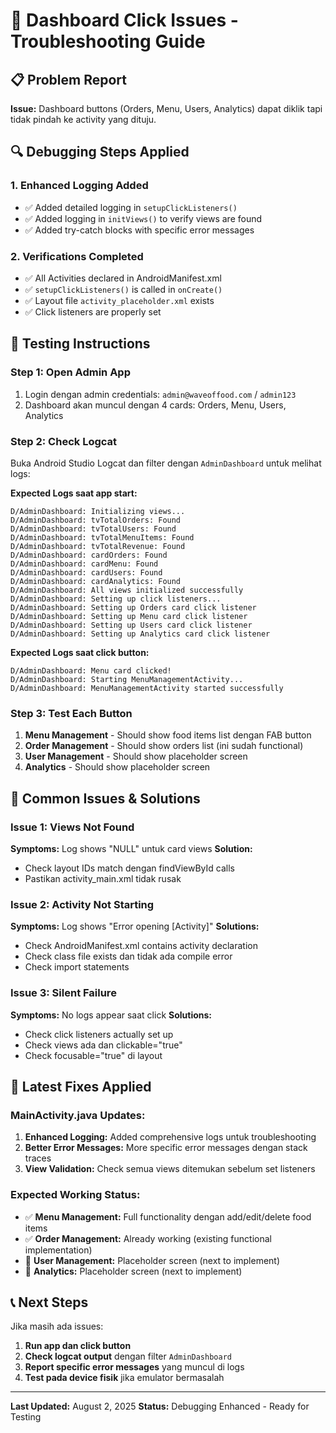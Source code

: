 # 🔧 Dashboard Click Issues - Troubleshooting Guide

## 📋 Problem Report
**Issue:** Dashboard buttons (Orders, Menu, Users, Analytics) dapat diklik tapi tidak pindah ke activity yang dituju.

## 🔍 Debugging Steps Applied

### 1. Enhanced Logging Added
- ✅ Added detailed logging in `setupClickListeners()`
- ✅ Added logging in `initViews()` to verify views are found
- ✅ Added try-catch blocks with specific error messages

### 2. Verifications Completed
- ✅ All Activities declared in AndroidManifest.xml
- ✅ `setupClickListeners()` is called in `onCreate()`
- ✅ Layout file `activity_placeholder.xml` exists
- ✅ Click listeners are properly set

## 📱 Testing Instructions

### Step 1: Open Admin App
1. Login dengan admin credentials: `admin@waveoffood.com` / `admin123`
2. Dashboard akan muncul dengan 4 cards: Orders, Menu, Users, Analytics

### Step 2: Check Logcat
Buka Android Studio Logcat dan filter dengan `AdminDashboard` untuk melihat logs:

**Expected Logs saat app start:**
```
D/AdminDashboard: Initializing views...
D/AdminDashboard: tvTotalOrders: Found
D/AdminDashboard: tvTotalUsers: Found
D/AdminDashboard: tvTotalMenuItems: Found
D/AdminDashboard: tvTotalRevenue: Found
D/AdminDashboard: cardOrders: Found
D/AdminDashboard: cardMenu: Found
D/AdminDashboard: cardUsers: Found
D/AdminDashboard: cardAnalytics: Found
D/AdminDashboard: All views initialized successfully
D/AdminDashboard: Setting up click listeners...
D/AdminDashboard: Setting up Orders card click listener
D/AdminDashboard: Setting up Menu card click listener
D/AdminDashboard: Setting up Users card click listener
D/AdminDashboard: Setting up Analytics card click listener
```

**Expected Logs saat click button:**
```
D/AdminDashboard: Menu card clicked!
D/AdminDashboard: Starting MenuManagementActivity...
D/AdminDashboard: MenuManagementActivity started successfully
```

### Step 3: Test Each Button
1. **Menu Management** - Should show food items list dengan FAB button
2. **Order Management** - Should show orders list (ini sudah functional)
3. **User Management** - Should show placeholder screen
4. **Analytics** - Should show placeholder screen

## 🚨 Common Issues & Solutions

### Issue 1: Views Not Found
**Symptoms:** Log shows "NULL" untuk card views
**Solution:** 
- Check layout IDs match dengan findViewById calls
- Pastikan activity_main.xml tidak rusak

### Issue 2: Activity Not Starting
**Symptoms:** Log shows "Error opening [Activity]"
**Solutions:**
- Check AndroidManifest.xml contains activity declaration
- Check class file exists dan tidak ada compile error
- Check import statements

### Issue 3: Silent Failure
**Symptoms:** No logs appear saat click
**Solutions:**
- Check click listeners actually set up
- Check views ada dan clickable="true"
- Check focusable="true" di layout

## 🔧 Latest Fixes Applied

### MainActivity.java Updates:
1. **Enhanced Logging:** Added comprehensive logs untuk troubleshooting
2. **Better Error Messages:** More specific error messages dengan stack traces
3. **View Validation:** Check semua views ditemukan sebelum set listeners

### Expected Working Status:
- ✅ **Menu Management:** Full functionality dengan add/edit/delete food items
- ✅ **Order Management:** Already working (existing functional implementation)
- 🔄 **User Management:** Placeholder screen (next to implement)
- 🔄 **Analytics:** Placeholder screen (next to implement)

## 📞 Next Steps

Jika masih ada issues:

1. **Run app dan click button**
2. **Check logcat output** dengan filter `AdminDashboard`
3. **Report specific error messages** yang muncul di logs
4. **Test pada device fisik** jika emulator bermasalah

---

**Last Updated:** August 2, 2025
**Status:** Debugging Enhanced - Ready for Testing

